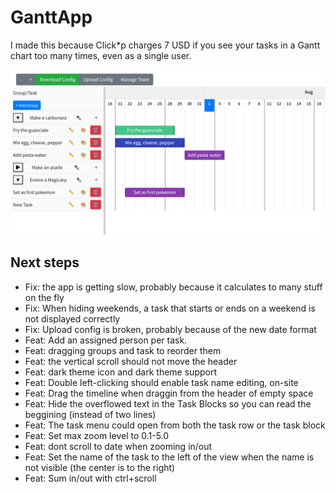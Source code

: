 # GanttApp

I made this because Click*p charges 7 USD if you see your tasks in a Gantt chart too many times, even as a single user.

![GanttApp Preview](assets/overview.png)


## Next steps
- Fix: the app is getting slow, probably because it calculates to many stuff on the fly
- Fix: When hiding weekends, a task that starts or ends on a weekend is not displayed correctly
- Fix: Upload config is broken, probably because of the new date format
- Feat: Add an assigned person per task.
- Feat: dragging groups and task to reorder them 
- Feat: the vertical scroll should not move the header
- Feat: dark theme icon and dark theme support
- Feat: Double left-clicking should enable task name editing, on-site
- Feat: Drag the timeline when draggin from the header of empty space
- Feat: Hide the overflowed text in the Task Blocks so you can read the beggining (instead of two lines)
- Feat: The task menu could open from both the task row or the task block
- Feat: Set max zoom level to 0.1-5.0
- Feat: dont scroll to date when zooming in/out
- Feat: Set the name of the task to the left of the view when the name is not visible (the center is to the right)
- Feat: Sum in/out with ctrl+scroll
